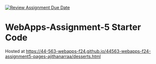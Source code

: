 [![Review Assignment Due Date](https://classroom.github.com/assets/deadline-readme-button-22041afd0340ce965d47ae6ef1cefeee28c7c493a6346c4f15d667ab976d596c.svg)](https://classroom.github.com/a/n6Rbr9Og)
# WebApps-Assignment-5 Starter Code
Hosted at <https://44-563-webapps-f24.github.io/44563-webapps-f24-assignment5-pages-ajithanarraa/desserts.html>
